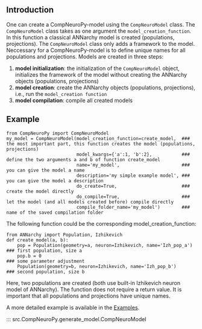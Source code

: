 ## Introduction
One can create a CompNeuroPy-model using the `CompNeuroModel` class. The `CompNeuroModel` class takes as one argument the `model_creation_function`. In this function a classical ANNarchy model is created (populations, projections). The `CompNeuroModel` class only adds a framework to the model. Neccessary for a CompNeuroPy-model is to define unique names for all populations and projections. Models are created in three steps:

1. **model initialization**: the initialization of the `CompNeuroModel` object, initializes the framework of the model without creating the ANNarchy objects (populations, projections)
2. **model creation**: create the ANNarchy objects (populations, projections), i.e., run the `model_creation function`
3. **model compilation**: compile all created models

## Example
<pre><code>from CompNeuroPy import CompNeuroModel
my_model = CompNeuroModel(model_creation_function=create_model,  ### the most important part, this function creates the model (populations, projections)
                          model_kwargs={'a':1, 'b':2},           ### define the two arguments a and b of function create_model
                          name='my_model',                       ### you can give the model a name
                          description='my simple example model', ### you can give the model a description
                          do_create=True,                        ### create the model directly
                          do_compile=True,                       ### let the model (and all models created before) compile directly
                          compile_folder_name='my_model')        ### name of the saved compilation folder
</code></pre>

The following function could be the corresponding model_creation_function:
<pre><code>from ANNarchy import Population, Izhikevich
def create_model(a, b):
    pop = Population(geometry=a, neuron=Izhikevich, name='Izh_pop_a') ### first population, size a
    pop.b = 0                                                         ### some parameter adjustment
    Population(geometry=b, neuron=Izhikevich, name='Izh_pop_b')       ### second population, size b
</code></pre>
Here, two populations are created (both use built-in Izhikevich neuron model of ANNarchy). The function does not require a return value. It is important that all populations and projections have unique names.

A more detailed example is available in the [Examples](../../examples/generate_models).

::: src.CompNeuroPy.generate_model.CompNeuroModel